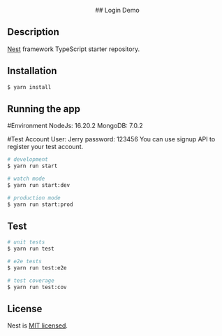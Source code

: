 <p align="center">
  ## Login Demo
</p>

## Description

[Nest](https://github.com/nestjs/nest) framework TypeScript starter repository.

## Installation

```bash
$ yarn install
```

## Running the app

#Environment
NodeJs: 16.20.2
MongoDB: 7.0.2

#Test Account
User: Jerry
password: 123456
You can use signup API to register your test account.

```bash
# development
$ yarn run start

# watch mode
$ yarn run start:dev

# production mode
$ yarn run start:prod
```

## Test

```bash
# unit tests
$ yarn run test

# e2e tests
$ yarn run test:e2e

# test coverage
$ yarn run test:cov
```

## License

Nest is [MIT licensed](LICENSE).
